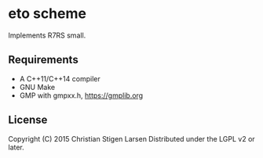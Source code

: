 eto scheme
==========

Implements R7RS small.

Requirements
------------

  * A C++11/C++14 compiler
  * GNU Make
  * GMP with gmpxx.h, https://gmplib.org

License
------
Copyright (C) 2015 Christian Stigen Larsen
Distributed under the LGPL v2 or later.
